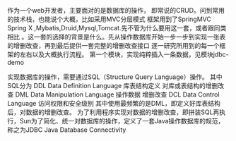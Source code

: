 作为一个web开发者，主要面对的是数据库的操作，
即常说的CRUD。问到常用的技术栈，也能说个大概，比如采用MVC分层模式
框架用到了SpringMVC Spring X ,Mybatis,Druid,Mysql,Tomcat.先不管为什么要用这一套，或者跟同类相比
。这一套的选择的背景是什么。先从操作数据库开始一步一步到实现一张表的增删改查，再到最后提供一套完整的增删改查接口
逐一研究所用到的每一个框架的左右以及大概执行流程。
第一个模块，实现纯粹插入一条数据，见模块jdbc-demo

实现数据库的操作，需要通过SQL（Structure Query Language）操作。
其中SQL分为
DDL Data Definition Language 库表结构定义 对库或表结构的增删改查
DML Data Manipulation Language 操作数据 增删改查
DCL Data Control Language 访问权限和安全级别
其中使用最频繁的是DML，即定义好库表结构后，对数据的增删改查。
为了利用程序实现对数据的增删改查，即拼装SQL再执行，Sun为了简化、统一对数据库的操作，定义了一套Java操作数据库的规范，称之为JDBC
Java Database Connectivity
